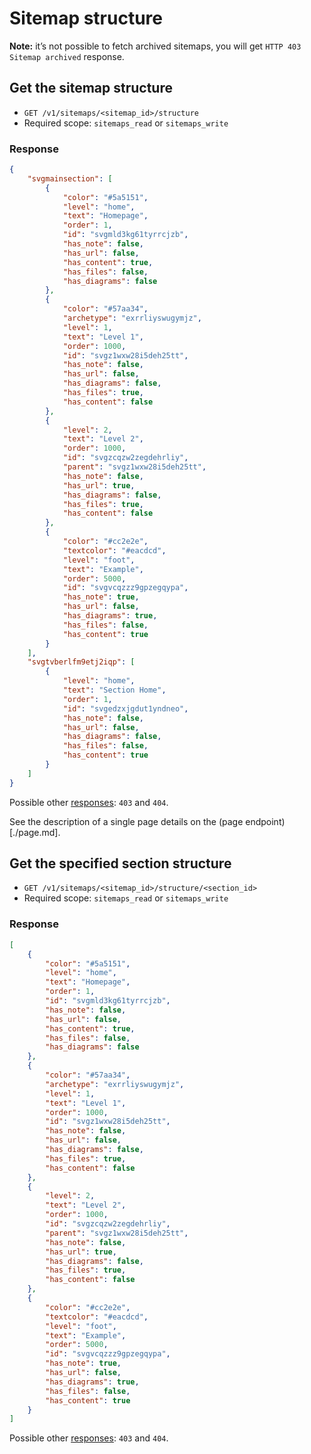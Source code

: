 # Sitemap structure

**Note:** it’s not possible to fetch archived sitemaps, you will get `HTTP 403 Sitemap archived` response.

## Get the sitemap structure

* `GET /v1/sitemaps/<sitemap_id>/structure`
* Required scope: `sitemaps_read` or `sitemaps_write`

### Response
``` json
{
    "svgmainsection": [
        {
            "color": "#5a5151",
            "level": "home",
            "text": "Homepage",
            "order": 1,
            "id": "svgmld3kg61tyrrcjzb",
            "has_note": false,
            "has_url": false,
            "has_content": true,
            "has_files": false,
            "has_diagrams": false
        },
        {
            "color": "#57aa34",
            "archetype": "exrrliyswugymjz",
            "level": 1,
            "text": "Level 1",
            "order": 1000,
            "id": "svgz1wxw28i5deh25tt",
            "has_note": false,
            "has_url": false,
            "has_diagrams": false,
            "has_files": true,
            "has_content": false
        },
        {
            "level": 2,
            "text": "Level 2",
            "order": 1000,
            "id": "svgzcqzw2zegdehrliy",
            "parent": "svgz1wxw28i5deh25tt",
            "has_note": false,
            "has_url": true,
            "has_diagrams": false,
            "has_files": true,
            "has_content": false
        },
        {
            "color": "#cc2e2e",
            "textcolor": "#eacdcd",
            "level": "foot",
            "text": "Example",
            "order": 5000,
            "id": "svgvcqzzz9gpzegqypa",
            "has_note": true,
            "has_url": false,
            "has_diagrams": true,
            "has_files": false,
            "has_content": true
        }
    ],
    "svgtvberlfm9etj2iqp": [
        {
            "level": "home",
            "text": "Section Home",
            "order": 1,
            "id": "svgedzxjgdut1yndneo",
            "has_note": false,
            "has_url": false,
            "has_diagrams": false,
            "has_files": false,
            "has_content": true
        }
    ]
}
```

Possible other [responses](./../../sections/responses.md): `403` and `404`.

See the description of a single page details on the (page endpoint)[./page.md].

## Get the specified section structure

* `GET /v1/sitemaps/<sitemap_id>/structure/<section_id>`
* Required scope: `sitemaps_read` or `sitemaps_write`

### Response
``` json
[
    {
        "color": "#5a5151",
        "level": "home",
        "text": "Homepage",
        "order": 1,
        "id": "svgmld3kg61tyrrcjzb",
        "has_note": false,
        "has_url": false,
        "has_content": true,
        "has_files": false,
        "has_diagrams": false
    },
    {
        "color": "#57aa34",
        "archetype": "exrrliyswugymjz",
        "level": 1,
        "text": "Level 1",
        "order": 1000,
        "id": "svgz1wxw28i5deh25tt",
        "has_note": false,
        "has_url": false,
        "has_diagrams": false,
        "has_files": true,
        "has_content": false
    },
    {
        "level": 2,
        "text": "Level 2",
        "order": 1000,
        "id": "svgzcqzw2zegdehrliy",
        "parent": "svgz1wxw28i5deh25tt",
        "has_note": false,
        "has_url": true,
        "has_diagrams": false,
        "has_files": true,
        "has_content": false
    },
    {
        "color": "#cc2e2e",
        "textcolor": "#eacdcd",
        "level": "foot",
        "text": "Example",
        "order": 5000,
        "id": "svgvcqzzz9gpzegqypa",
        "has_note": true,
        "has_url": false,
        "has_diagrams": true,
        "has_files": false,
        "has_content": true
    }
]
```

Possible other [responses](./../../sections/responses.md): `403` and `404`.